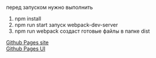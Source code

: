 перед запуском нужно выполнить
1. npm install
2. npm run start запуск webpack-dev-server
3. npm run webpack создаст готовые файлы в папке dist

[Github Pages site](https://evgeniychuprov.github.io/UI-KIT/dist/)  
[Github Pages UI](https://evgeniychuprov.github.io/UI-KIT/dist/ui-kit.html)